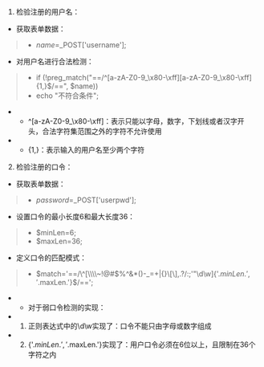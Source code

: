 1. 检验注册的用户名：
- 获取表单数据：
> - $name=$_POST['username'];
- 对用户名进行合法检测：
> - if (!preg\_match("==/^[a-zA-Z0-9_\x80-\xff\][a-zA-Z0-9_\x80-\xff]{1,}$/==", $name)) 
> - echo  "不符合条件";
- - ^[a-zA-Z0-9_\x80-\xff\]：表示只能以字母，数字，下划线或者汉字开头，合法字符集范围之外的字符不允许使用
- - {1,}：表示输入的用户名至少两个字符
2. 检验注册的口令：
- 获取表单数据：
> - $password=$_POST['userpwd'];
- 设置口令的最小长度6和最大长度36：
> - $minLen=6;
> - $maxLen=36;
- 定义口令的匹配模式：
> - $match='==/\^[\\\\~!@#$%^&*()-_=+|{}\\[\\],.?\/:;\'\"\d\w]{'.$minLen.','.$maxLen.'}$/==';
- - 对于弱口令检测的实现：
- 1. 正则表达式中的\d\w实现了：口令不能只由字母或数字组成
- 2. {'.$minLen.','.$maxLen.'}实现了：用户口令必须在6位以上，且限制在36个字符之内